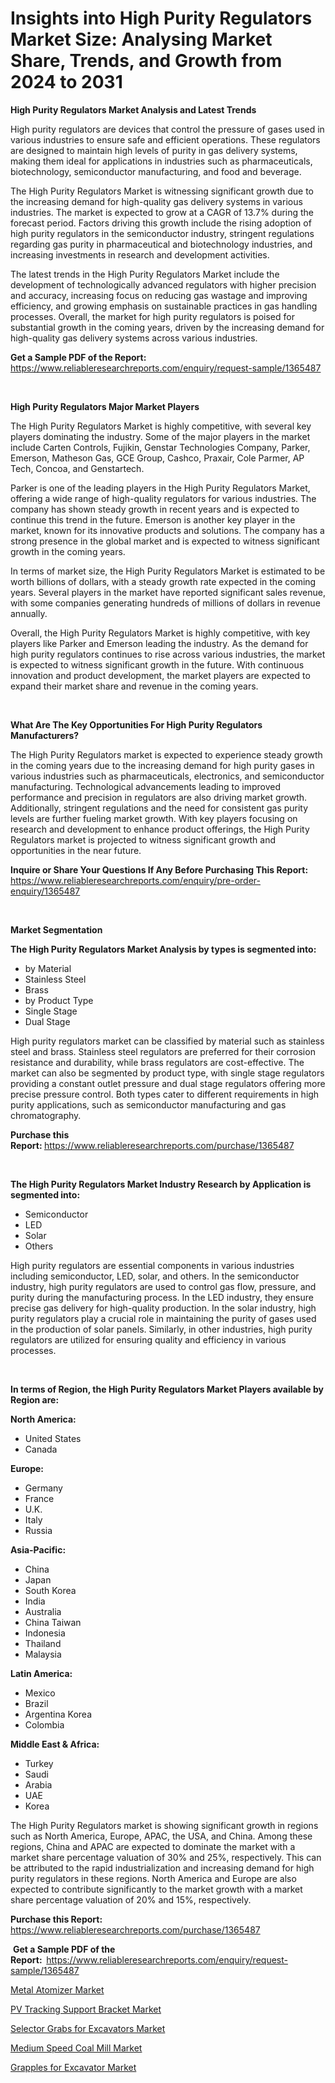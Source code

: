<p><h1>Insights into High Purity Regulators Market Size: Analysing Market Share, Trends, and Growth from 2024 to 2031</h1></p><p><strong>High Purity Regulators Market Analysis and Latest Trends</strong></p>
<p><p>High purity regulators are devices that control the pressure of gases used in various industries to ensure safe and efficient operations. These regulators are designed to maintain high levels of purity in gas delivery systems, making them ideal for applications in industries such as pharmaceuticals, biotechnology, semiconductor manufacturing, and food and beverage.</p><p>The High Purity Regulators Market is witnessing significant growth due to the increasing demand for high-quality gas delivery systems in various industries. The market is expected to grow at a CAGR of 13.7% during the forecast period. Factors driving this growth include the rising adoption of high purity regulators in the semiconductor industry, stringent regulations regarding gas purity in pharmaceutical and biotechnology industries, and increasing investments in research and development activities.</p><p>The latest trends in the High Purity Regulators Market include the development of technologically advanced regulators with higher precision and accuracy, increasing focus on reducing gas wastage and improving efficiency, and growing emphasis on sustainable practices in gas handling processes. Overall, the market for high purity regulators is poised for substantial growth in the coming years, driven by the increasing demand for high-quality gas delivery systems across various industries.</p></p>
<p><strong>Get a Sample PDF of the Report:&nbsp;</strong> <a href="https://www.reliableresearchreports.com/enquiry/request-sample/1365487">https://www.reliableresearchreports.com/enquiry/request-sample/1365487</a></p>
<p>&nbsp;</p>
<p><strong>High Purity Regulators Major Market Players</strong></p>
<p><p>The High Purity Regulators Market is highly competitive, with several key players dominating the industry. Some of the major players in the market include Carten Controls, Fujikin, Genstar Technologies Company, Parker, Emerson, Matheson Gas, GCE Group, Cashco, Praxair, Cole Parmer, AP Tech, Concoa, and Genstartech.</p><p>Parker is one of the leading players in the High Purity Regulators Market, offering a wide range of high-quality regulators for various industries. The company has shown steady growth in recent years and is expected to continue this trend in the future. Emerson is another key player in the market, known for its innovative products and solutions. The company has a strong presence in the global market and is expected to witness significant growth in the coming years.</p><p>In terms of market size, the High Purity Regulators Market is estimated to be worth billions of dollars, with a steady growth rate expected in the coming years. Several players in the market have reported significant sales revenue, with some companies generating hundreds of millions of dollars in revenue annually.</p><p>Overall, the High Purity Regulators Market is highly competitive, with key players like Parker and Emerson leading the industry. As the demand for high purity regulators continues to rise across various industries, the market is expected to witness significant growth in the future. With continuous innovation and product development, the market players are expected to expand their market share and revenue in the coming years.</p></p>
<p>&nbsp;</p>
<p><strong>What Are The Key Opportunities For High Purity Regulators Manufacturers?</strong></p>
<p><p>The High Purity Regulators market is expected to experience steady growth in the coming years due to the increasing demand for high purity gases in various industries such as pharmaceuticals, electronics, and semiconductor manufacturing. Technological advancements leading to improved performance and precision in regulators are also driving market growth. Additionally, stringent regulations and the need for consistent gas purity levels are further fueling market growth. With key players focusing on research and development to enhance product offerings, the High Purity Regulators market is projected to witness significant growth and opportunities in the near future.</p></p>
<p><strong>Inquire or Share Your Questions If Any Before Purchasing This Report:</strong> <a href="https://www.reliableresearchreports.com/enquiry/pre-order-enquiry/1365487">https://www.reliableresearchreports.com/enquiry/pre-order-enquiry/1365487</a></p>
<p>&nbsp;</p>
<p><strong>Market Segmentation</strong></p>
<p><strong>The High Purity Regulators Market Analysis by types is segmented into:</strong></p>
<p><ul><li>by Material</li><li>Stainless Steel</li><li>Brass</li><li>by Product Type</li><li>Single Stage</li><li>Dual Stage</li></ul></p>
<p><p>High purity regulators market can be classified by material such as stainless steel and brass. Stainless steel regulators are preferred for their corrosion resistance and durability, while brass regulators are cost-effective. The market can also be segmented by product type, with single stage regulators providing a constant outlet pressure and dual stage regulators offering more precise pressure control. Both types cater to different requirements in high purity applications, such as semiconductor manufacturing and gas chromatography.</p></p>
<p><strong>Purchase this Report:&nbsp;</strong><a href="https://www.reliableresearchreports.com/purchase/1365487">https://www.reliableresearchreports.com/purchase/1365487</a></p>
<p>&nbsp;</p>
<p><strong>The High Purity Regulators Market Industry Research by Application is segmented into:</strong></p>
<p><ul><li>Semiconductor</li><li>LED</li><li>Solar</li><li>Others</li></ul></p>
<p><p>High purity regulators are essential components in various industries including semiconductor, LED, solar, and others. In the semiconductor industry, high purity regulators are used to control gas flow, pressure, and purity during the manufacturing process. In the LED industry, they ensure precise gas delivery for high-quality production. In the solar industry, high purity regulators play a crucial role in maintaining the purity of gases used in the production of solar panels. Similarly, in other industries, high purity regulators are utilized for ensuring quality and efficiency in various processes.</p></p>
<p>&nbsp;</p>
<p><strong>In terms of Region, the High Purity Regulators Market Players available by Region are:</strong></p>
<p>
    <p> <strong> North America: </strong>
        <ul>
            <li>United States</li>
            <li>Canada</li>
        </ul>
        </p> 
    <p> <strong> Europe: </strong>
        <ul>
            <li>Germany</li>
            <li>France</li>
            <li>U.K.</li>
            <li>Italy</li>
            <li>Russia</li>
        </ul>
        </p> 
    <p> <strong> Asia-Pacific: </strong>
        <ul>
            <li>China</li>
            <li>Japan</li>
            <li>South Korea</li>
            <li>India</li>
            <li>Australia</li>
            <li>China Taiwan</li>
            <li>Indonesia</li>
            <li>Thailand</li>
            <li>Malaysia</li>
        </ul>
        </p> 
    <p> <strong> Latin America: </strong>
        <ul>
            <li>Mexico</li>
            <li>Brazil</li>
            <li>Argentina Korea</li>
            <li>Colombia</li>
        </ul>
        </p> 
    <p> <strong> Middle East & Africa: </strong>
        <ul>
            <li>Turkey</li>
            <li>Saudi</li>
            <li>Arabia</li>
            <li>UAE</li>
            <li>Korea</li>
        </ul>
    </p>
    </p>
<p><p>The High Purity Regulators market is showing significant growth in regions such as North America, Europe, APAC, the USA, and China. Among these regions, China and APAC are expected to dominate the market with a market share percentage valuation of 30% and 25%, respectively. This can be attributed to the rapid industrialization and increasing demand for high purity regulators in these regions. North America and Europe are also expected to contribute significantly to the market growth with a market share percentage valuation of 20% and 15%, respectively.</p></p>
<p><strong>Purchase this Report: </strong><a href="https://www.reliableresearchreports.com/purchase/1365487">https://www.reliableresearchreports.com/purchase/1365487</a></p>
<p>&nbsp;<strong>Get a Sample PDF of the Report:&nbsp;&nbsp;</strong><a href="https://www.reliableresearchreports.com/enquiry/request-sample/1365487">https://www.reliableresearchreports.com/enquiry/request-sample/1365487</a></p>
<p><strong></strong></p>
<p><p><a href="https://medium.com/p/2f214c5a5545/edit">Metal Atomizer Market</a></p><p><a href="https://medium.com/p/9209e31f7e20/edit">PV Tracking Support Bracket Market</a></p><p><a href="https://issuu.com/reportprime-2/docs/selector-grabs-for-excavators-market-size-2030.ppt">Selector Grabs for Excavators Market</a></p><p><a href="https://medium.com/p/b87f69cf7ae1/edit">Medium Speed Coal Mill Market</a></p><p><a href="https://issuu.com/reportprime-2/docs/grapples-for-excavator-market-size-2030.pptx">Grapples for Excavator Market</a></p></p>